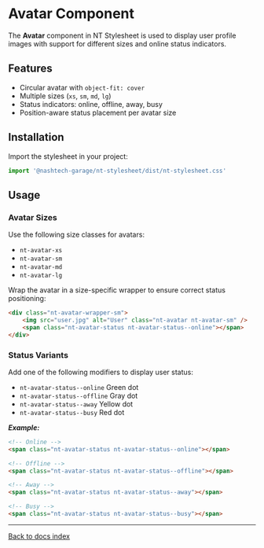 # Avatar Component

The **Avatar** component in NT Stylesheet is used to display user profile images with support for different sizes and online status indicators.

## Features

-   Circular avatar with `object-fit: cover`
-   Multiple sizes (`xs`, `sm`, `md`, `lg`)
-   Status indicators: online, offline, away, busy
-   Position-aware status placement per avatar size

## Installation

Import the stylesheet in your project:

```javascript
import '@nashtech-garage/nt-stylesheet/dist/nt-stylesheet.css'
```

## Usage

### Avatar Sizes

Use the following size classes for avatars:

-   `nt-avatar-xs`
-   `nt-avatar-sm`
-   `nt-avatar-md`
-   `nt-avatar-lg`

Wrap the avatar in a size-specific wrapper to ensure correct status positioning:

```html
<div class="nt-avatar-wrapper-sm">
    <img src="user.jpg" alt="User" class="nt-avatar nt-avatar-sm" />
    <span class="nt-avatar-status nt-avatar-status--online"></span>
</div>
```

### Status Variants

Add one of the following modifiers to display user status:

-   `nt-avatar-status--online` Green dot
-   `nt-avatar-status--offline` Gray dot
-   `nt-avatar-status--away` Yellow dot
-   `nt-avatar-status--busy` Red dot

**_Example:_**

```html
<!-- Online -->
<span class="nt-avatar-status nt-avatar-status--online"></span>

<!-- Offline -->
<span class="nt-avatar-status nt-avatar-status--offline"></span>

<!-- Away -->
<span class="nt-avatar-status nt-avatar-status--away"></span>

<!-- Busy -->
<span class="nt-avatar-status nt-avatar-status--busy"></span>
```

---

[Back to docs index](README.md)
